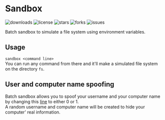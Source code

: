 # Sandbox

![downloads](https://img.shields.io/github/downloads/anic17/Sandbox/total)
![license](https://img.shields.io/github/license/anic17/Sandbox)
![stars](https://img.shields.io/github/stars/anic17/Sandbox)
![forks](https://img.shields.io/github/forks/anic17/Sandbox)
![issues](https://img.shields.io/github/issues/anic17/Sandbox)

Batch sandbox to simulate a file system using environment variables.

## Usage

`sandbox <command line>`  
You can run any command from there and it'll make a simulated file system on the directory `fs`.

## User and computer name spoofing

Batch sandbox allows you to spoof your username and your computer name by changing this [line](https://github.com/anic17/Sandbox/blob/main/SandBox.bat#L14) to either 0 or 1.  
A random username and computer name will be created to hide your computer' real information.
